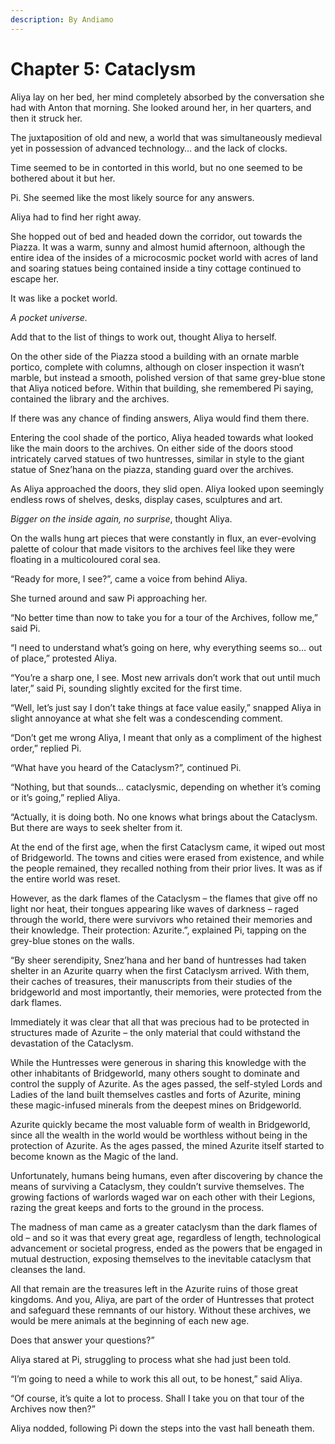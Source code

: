 ```yaml
---
description: By Andiamo
---
```


# Chapter 5: Cataclysm

Aliya lay on her bed, her mind completely absorbed by the conversation she had with Anton that morning. She looked around her, in her quarters, and then it struck her.

The juxtaposition of old and new, a world that was simultaneously medieval yet in possession of advanced technology… and the lack of clocks.

Time seemed to be in contorted in this world, but no one seemed to be bothered about it but her.

Pi. She seemed like the most likely source for any answers.

Aliya had to find her right away.

She hopped out of bed and headed down the corridor, out towards the Piazza. It was a warm, sunny and almost humid afternoon, although the entire idea of the insides of a microcosmic pocket world with acres of land and soaring statues being contained inside a tiny cottage continued to escape her.

It was like a pocket world.

_A pocket universe._

Add that to the list of things to work out, thought Aliya to herself.

On the other side of the Piazza stood a building with an ornate marble portico, complete with columns, although on closer inspection it wasn’t marble, but instead a smooth, polished version of that same grey-blue stone that Aliya noticed before. Within that building, she remembered Pi saying, contained the library and the archives.

If there was any chance of finding answers, Aliya would find them there.

Entering the cool shade of the portico, Aliya headed towards what looked like the main doors to the archives. On either side of the doors stood intricately carved statues of two huntresses, similar in style to the giant statue of Snez’hana on the piazza, standing guard over the archives.

As Aliya approached the doors, they slid open. Aliya looked upon seemingly endless rows of shelves, desks, display cases, sculptures and art.

_Bigger on the inside again, no surprise_, thought Aliya.

On the walls hung art pieces that were constantly in flux, an ever-evolving palette of colour that made visitors to the archives feel like they were floating in a multicoloured coral sea.

“Ready for more, I see?”, came a voice from behind Aliya.

She turned around and saw Pi approaching her.

“No better time than now to take you for a tour of the Archives, follow me,” said Pi.

“I need to understand what’s going on here, why everything seems so… out of place,” protested Aliya.

“You’re a sharp one, I see. Most new arrivals don’t work that out until much later,” said Pi, sounding slightly excited for the first time.

“Well, let’s just say I don’t take things at face value easily,” snapped Aliya in slight annoyance at what she felt was a condescending comment.

“Don’t get me wrong Aliya, I meant that only as a compliment of the highest order,” replied Pi.

“What have you heard of the Cataclysm?”, continued Pi.

“Nothing, but that sounds… cataclysmic, depending on whether it’s coming or it’s going,” replied Aliya.

“Actually, it is doing both. No one knows what brings about the Cataclysm. But there are ways to seek shelter from it.

At the end of the first age, when the first Cataclysm came, it wiped out most of Bridgeworld. The towns and cities were erased from existence, and while the people remained, they recalled nothing from their prior lives. It was as if the entire world was reset.

However, as the dark flames of the Cataclysm – the flames that give off no light nor heat, their tongues appearing like waves of darkness – raged through the world, there were survivors who retained their memories and their knowledge. Their protection: Azurite.”, explained Pi, tapping on the grey-blue stones on the walls.

“By sheer serendipity, Snez’hana and her band of huntresses had taken shelter in an Azurite quarry when the first Cataclysm arrived. With them, their caches of treasures, their manuscripts from their studies of the bridgeworld and most importantly, their memories, were protected from the dark flames.

Immediately it was clear that all that was precious had to be protected in structures made of Azurite – the only material that could withstand the devastation of the Cataclysm.

While the Huntresses were generous in sharing this knowledge with the other inhabitants of Bridgeworld, many others sought to dominate and control the supply of Azurite. As the ages passed, the self-styled Lords and Ladies of the land built themselves castles and forts of Azurite, mining these magic-infused minerals from the deepest mines on Bridgeworld.

Azurite quickly became the most valuable form of wealth in Bridgeworld, since all the wealth in the world would be worthless without being in the protection of Azurite. As the ages passed, the mined Azurite itself started to become known as the Magic of the land.

Unfortunately, humans being humans, even after discovering by chance the means of surviving a Cataclysm, they couldn’t survive themselves. The growing factions of warlords waged war on each other with their Legions, razing the great keeps and forts to the ground in the process.

The madness of man came as a greater cataclysm than the dark flames of old – and so it was that every great age, regardless of length, technological advancement or societal progress, ended as the powers that be engaged in mutual destruction, exposing themselves to the inevitable cataclysm that cleanses the land.

All that remain are the treasures left in the Azurite ruins of those great kingdoms. And you, Aliya, are part of the order of Huntresses that protect and safeguard these remnants of our history. Without these archives, we would be mere animals at the beginning of each new age.

Does that answer your questions?”

Aliya stared at Pi, struggling to process what she had just been told.

“I’m going to need a while to work this all out, to be honest,” said Aliya.

“Of course, it’s quite a lot to process. Shall I take you on that tour of the Archives now then?”

Aliya nodded, following Pi down the steps into the vast hall beneath them.
